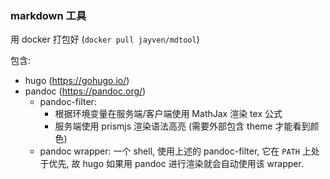 ### markdown 工具

用 docker 打包好 (`docker pull jayven/mdtool`)

包含:

- hugo (https://gohugo.io/)
- pandoc (https://pandoc.org/)
  - pandoc-filter:
    - 根据环境变量在服务端/客户端使用 MathJax 渲染 tex 公式
    - 服务端使用 prismjs 渲染语法高亮 (需要外部包含 theme 才能看到颜色)
  - pandoc wrapper: 一个 shell, 使用上述的 pandoc-filter, 它在 `PATH` 上处于优先, 故 hugo 如果用 
    pandoc 进行渲染就会自动使用该 wrapper.
